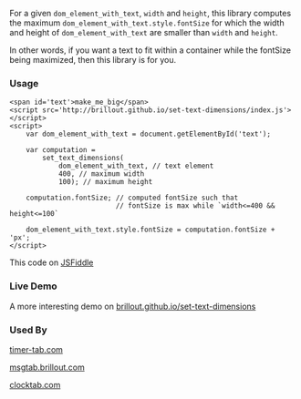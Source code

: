 For a given `dom_element_with_text`, `width` and `height`, this library computes the maximum `dom_element_with_text.style.fontSize` for which the width and height of `dom_element_with_text` are smaller than `width` and `height`.

In other words, if you want a text to fit within a container while the fontSize being maximized, then this library is for you.


### Usage

```
<span id='text'>make_me_big</span>
<script src='http://brillout.github.io/set-text-dimensions/index.js'></script>
<script>
    var dom_element_with_text = document.getElementById('text');

    var computation =
        set_text_dimensions(
            dom_element_with_text, // text element
            400, // maximum width
            100); // maximum height

    computation.fontSize; // computed fontSize such that
                          // fontSize is max while `width<=400 && height<=100`

    dom_element_with_text.style.fontSize = computation.fontSize + 'px';
</script>
```

This code on <a href='http://jsfiddle.net/brillout/yjtqegz9/1/'>JSFiddle</a>


### Live Demo

A more interesting demo on <a href='http://brillout.github.io/set-text-dimensions/'>brillout.github.io/set-text-dimensions</a>


### Used By

<a href='http://www.timer-tab.com'>timer-tab.com</a>

<a href='http://msgtab.brillout.com'>msgtab.brillout.com</a>

<a href='http://www.clocktab.com'>clocktab.com</a>
